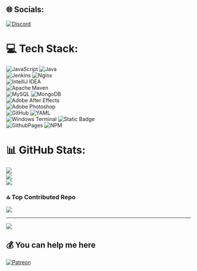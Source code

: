 ## 🌐 Socials:
[![Discord](https://img.shields.io/badge/Discord-%237289DA.svg?logo=discord&logoColor=white)](https://discord.colddev.dev)

# 💻 Tech Stack:
![JavaScript](https://img.shields.io/badge/JavaScript-%23323330.svg?style=flat&logo=javascript&logoColor=%23F7DF1E)
![Java](https://img.shields.io/badge/Java-%23ED8B00.svg?style=flat&logo=openjdk&logoColor=white) <br>
![Jenkins](https://img.shields.io/badge/Jenkins-%232C5263.svg?style=flat&logo=jenkins&logoColor=white)
![Nginx](https://img.shields.io/badge/Nginx-%23009639.svg?style=flat&logo=nginx&logoColor=white) <br>
![IntelliJ IDEA](https://img.shields.io/badge/IntelliJIDEA-000000.svg?style=for-the-badge&logo=intellij-idea&logoColor=white)<br>
![Apache Maven](https://img.shields.io/badge/Apache%20Maven-C71A36?style=flat&logo=Apache%20Maven&logoColor=white) <br>
![MySQL](https://img.shields.io/badge/MySQL-4479A1.svg?style=flat&logo=mysql&logoColor=white)
![MongoDB](https://img.shields.io/badge/MongoDB-%234ea94b.svg?style=flat&logo=mongodb&logoColor=white) <br>
![Adobe After Effects](https://img.shields.io/badge/Adobe%20After%20Effects-9999FF.svg?style=flat&logo=Adobe%20After%20Effects&logoColor=white)<br>
![Adobe Photoshop](https://img.shields.io/badge/Adobe%20Photoshop-%2331A8FF.svg?style=flat&logo=adobe%20photoshop&logoColor=white) <br>
![GitHub](https://img.shields.io/badge/GitHub-%23121011.svg?style=flat&logo=github&logoColor=white) 
![YAML](https://img.shields.io/badge/YAML-%23ffffff.svg?style=flat&logo=yaml&logoColor=151515) <br>
![Windows Terminal](https://img.shields.io/badge/Windows%20Terminal-%234D4D4D.svg?style=flat&logo=windows-terminal&logoColor=white) 
![Static Badge](https://img.shields.io/badge/Linux_Terminal-a?logo=linux&logoSize=large&color=303444) <br>
![GithubPages](https://img.shields.io/badge/GitHub%20Pages-121013?style=flat&logo=github&logoColor=white) 
![NPM](https://img.shields.io/badge/NPM-%23CB3837.svg?style=flat&logo=npm&logoColor=white) <br>

# 📊 GitHub Stats:
![](https://github-readme-stats.vercel.app/api?username=padrewin&theme=midnight-purple&hide_border=false&include_all_commits=true&count_private=true)<br/>
![](https://github-readme-streak-stats.herokuapp.com/?user=padrewin&theme=midnight-purple&hide_border=false)<br/>
![](https://github-readme-stats.vercel.app/api/top-langs/?username=padrewin&theme=midnight-purple&hide_border=false&include_all_commits=true&count_private=true&layout=compact)

### 🔝 Top Contributed Repo
![](https://github-contributor-stats.vercel.app/api?username=padrewin&limit=5&theme=midnight-purple&combine_all_yearly_contributions=true)

---
[![](https://visitcount.itsvg.in/api?id=padrewin&icon=0&color=6)](https://visitcount.itsvg.in)

  ## 💰 You can help me here
  [![Patreon](https://img.shields.io/badge/Patreon-F96854?style=for-the-badge&logo=patreon&logoColor=white)](https://patreon.com/ColdDevelopment) 
